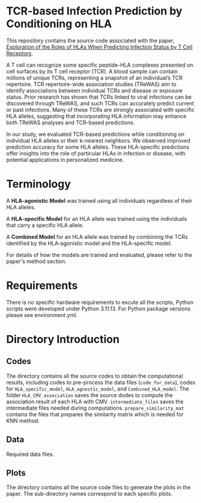 # TCR-based Infection Prediction by Conditioning on HLA
This repository contains the source code associated with the paper, [Exploration of the Roles of HLAs When Predicting Infection Status by T Cell Receptors](https://www.biorxiv.org/content/10.1101/2024.11.18.624054v1).

A T cell can recognize some specific peptide-HLA complexes presented on cell surfaces by its T cell receptor (TCR). A blood sample can contain millions of unique TCRs, representing a snapshot of an individual’s TCR repertoire. TCR repertoire-wide association studies (TReWAS) aim to identify associations between individual TCRs and disease or exposure status. Prior research has shown that TCRs linked to viral infections can be discovered through TReWAS, and such TCRs can accurately predict current or past infections. Many of these TCRs are strongly associated with specific HLA alleles, suggesting that incorporating HLA information may enhance both TReWAS analyses and TCR-based predictions.

In our study, we evaluated TCR-based predictions while conditioning on individual HLA alleles or their k-nearest neighbors. We observed improved prediction accuracy for some HLA alleles. These HLA-specific predictions offer insights into the role of particular HLAs in infection or disease, with potential applications in personalized medicine.

# Terminology
A **HLA-agonistic Model** was trained using all individuals regardless of their HLA alleles. 

A **HLA-specific Model** for an HLA allele was trained using the individuals that carry a specific HLA allele. 

A **Combined Model** for an HLA allele was trained by combininig the TCRs identified by the HLA-agonistic model and the HLA-specific model.

For details of how the models are trained and evaluated, please refer to the paper's method section.

# Requirements
There is no specific hardware requirements to excute all the scripts, Python scripts were developed under Python 3.11.13. For Python package versions please see environment.yml. 

# Directory Introduction

## Codes
The directory contains all the source codes to obtain the computational results, including codes to pre-process the data files (```code_for_data```), codes for ```HLA_specific_model```, ```HLA_agnostic_model```, and ```Combined_HLA_model```. The folder ```HLA_CMV_association``` saves the source dodes to compute the association result of each HLA with CMV. ```intermediate_files``` saves the intermediate files needed during computations. ```prepare_similarity_mat``` contains the files that prepares the similarity matrix which is needed for KNN method.

## Data
Required data files.

## Plots
The directory contains all the source code files to generate the plots in the paper. The sub-directory names correspond to each specific plots.

